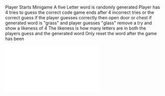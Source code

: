 Player Starts Minigame
A five Letter word is randomly generated
Player has 4 tries to guess the correct code
game ends after 4 incorrect tries or the correct guess
if the player guesses correctly then open door or chest
if generated word is "grass" and player guesses "glass" remove a try and show a likeness of 4
The likeness is how many letters are in both the players guess and the generated word
Only reset the word after the game has been

![Flowchart](flowchart.pdf)

